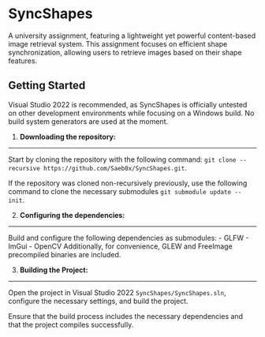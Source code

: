 # SyncShapes
A university assignment, featuring a lightweight yet powerful content-based image retrieval system. This assignment focuses on efficient shape synchronization, allowing users to retrieve images based on their shape features.

## Getting Started
Visual Studio 2022 is recommended, as SyncShapes is officially untested on other development environments while focusing on a Windows build. No build system generators are used at the moment.

1. **Downloading the repository:**
------------------------------

Start by cloning the repository with the following command: ```git clone --recursive https://github.com/Saeb0x/SyncShapes.git```.

If the repository was cloned non-recursively previously, use the following command to clone the necessary submodules ```git submodule update --init```.

2. **Configuring the dependencies:**
------------------------------
Build and configure the following dependencies as submodules:
    - GLFW
    - ImGui
    - OpenCV
Additionally, for convenience, GLEW and FreeImage precompiled binaries are included.

3. **Building the Project:**
------------------------------
Open the project in Visual Studio 2022 ```SyncShapes/SyncShapes.sln```, configure the necessary settings, and build the project.

Ensure that the build process includes the necessary dependencies and that the project compiles successfully.
